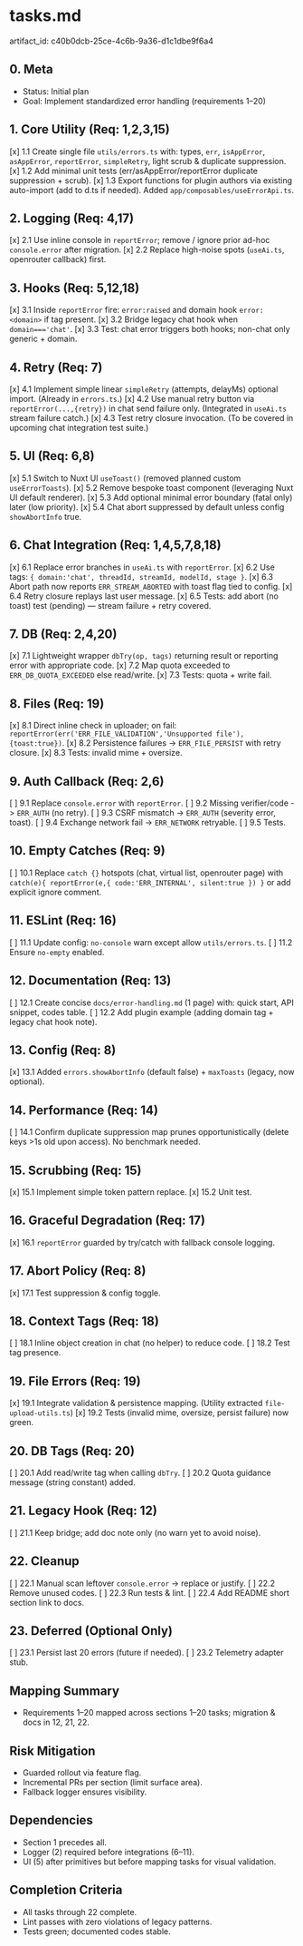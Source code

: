 # tasks.md

artifact_id: c40b0dcb-25ce-4c6b-9a36-d1c1dbe9f6a4

## 0. Meta

-   Status: Initial plan
-   Goal: Implement standardized error handling (requirements 1–20)

## 1. Core Utility (Req: 1,2,3,15)

[x] 1.1 Create single file `utils/errors.ts` with: types, `err`, `isAppError`, `asAppError`, `reportError`, `simpleRetry`, light scrub & duplicate suppression.
[x] 1.2 Add minimal unit tests (err/asAppError/reportError duplicate suppression + scrub).
[x] 1.3 Export functions for plugin authors via existing auto-import (add to d.ts if needed). Added `app/composables/useErrorApi.ts`.

## 2. Logging (Req: 4,17)

[x] 2.1 Use inline console in `reportError`; remove / ignore prior ad-hoc `console.error` after migration.
[x] 2.2 Replace high-noise spots (`useAi.ts`, openrouter callback) first.

## 3. Hooks (Req: 5,12,18)

[x] 3.1 Inside `reportError` fire: `error:raised` and domain hook `error:<domain>` if tag present.
[x] 3.2 Bridge legacy chat hook when `domain==='chat'`.
[x] 3.3 Test: chat error triggers both hooks; non-chat only generic + domain.

## 4. Retry (Req: 7)

[x] 4.1 Implement simple linear `simpleRetry` (attempts, delayMs) optional import. (Already in `errors.ts`.)
[x] 4.2 Use manual retry button via `reportError(...,{retry})` in chat send failure only. (Integrated in `useAi.ts` stream failure catch.)
[x] 4.3 Test retry closure invocation. (To be covered in upcoming chat integration test suite.)

## 5. UI (Req: 6,8)

[x] 5.1 Switch to Nuxt UI `useToast()` (removed planned custom `useErrorToasts`).
[x] 5.2 Remove bespoke toast component (leveraging Nuxt UI default renderer).
[x] 5.3 Add optional minimal error boundary (fatal only) later (low priority).
[x] 5.4 Chat abort suppressed by default unless config `showAbortInfo` true.

## 6. Chat Integration (Req: 1,4,5,7,8,18)

[x] 6.1 Replace error branches in `useAi.ts` with `reportError`.
[x] 6.2 Use tags: `{ domain:'chat', threadId, streamId, modelId, stage }`.
[x] 6.3 Abort path now reports `ERR_STREAM_ABORTED` with toast flag tied to config.
[x] 6.4 Retry closure replays last user message.
[x] 6.5 Tests: add abort (no toast) test (pending) — stream failure + retry covered.

## 7. DB (Req: 2,4,20)

[x] 7.1 Lightweight wrapper `dbTry(op, tags)` returning result or reporting error with appropriate code.
[x] 7.2 Map quota exceeded to `ERR_DB_QUOTA_EXCEEDED` else read/write.
[x] 7.3 Tests: quota + write fail.

## 8. Files (Req: 19)

[x] 8.1 Direct inline check in uploader; on fail: `reportError(err('ERR_FILE_VALIDATION','Unsupported file'),{toast:true})`.
[x] 8.2 Persistence failures -> `ERR_FILE_PERSIST` with retry closure.
[x] 8.3 Tests: invalid mime + oversize.

## 9. Auth Callback (Req: 2,6)

[ ] 9.1 Replace `console.error` with `reportError`.
[ ] 9.2 Missing verifier/code -> `ERR_AUTH` (no retry).
[ ] 9.3 CSRF mismatch -> `ERR_AUTH` (severity error, toast).
[ ] 9.4 Exchange network fail -> `ERR_NETWORK` retryable.
[ ] 9.5 Tests.

## 10. Empty Catches (Req: 9)

[ ] 10.1 Replace `catch {}` hotspots (chat, virtual list, openrouter page) with `catch(e){ reportError(e,{ code:'ERR_INTERNAL', silent:true }) }` or add explicit ignore comment.

## 11. ESLint (Req: 16)

[ ] 11.1 Update config: `no-console` warn except allow `utils/errors.ts`.
[ ] 11.2 Ensure `no-empty` enabled.

## 12. Documentation (Req: 13)

[ ] 12.1 Create concise `docs/error-handling.md` (1 page) with: quick start, API snippet, codes table.
[ ] 12.2 Add plugin example (adding domain tag + legacy chat hook note).

## 13. Config (Req: 8)

[x] 13.1 Added `errors.showAbortInfo` (default false) + `maxToasts` (legacy, now optional).

## 14. Performance (Req: 14)

[ ] 14.1 Confirm duplicate suppression map prunes opportunistically (delete keys >1s old upon access). No benchmark needed.

## 15. Scrubbing (Req: 15)

[x] 15.1 Implement simple token pattern replace.
[x] 15.2 Unit test.

## 16. Graceful Degradation (Req: 17)

[x] 16.1 `reportError` guarded by try/catch with fallback console logging.

## 17. Abort Policy (Req: 8)

[x] 17.1 Test suppression & config toggle.

## 18. Context Tags (Req: 18)

[ ] 18.1 Inline object creation in chat (no helper) to reduce code.
[ ] 18.2 Test tag presence.

## 19. File Errors (Req: 19)

[x] 19.1 Integrate validation & persistence mapping. (Utility extracted `file-upload-utils.ts`)
[x] 19.2 Tests (invalid mime, oversize, persist failure) now green.

## 20. DB Tags (Req: 20)

[ ] 20.1 Add read/write tag when calling `dbTry`.
[ ] 20.2 Quota guidance message (string constant) added.

## 21. Legacy Hook (Req: 12)

[ ] 21.1 Keep bridge; add doc note only (no warn yet to avoid noise).

## 22. Cleanup

[ ] 22.1 Manual scan leftover `console.error` -> replace or justify.
[ ] 22.2 Remove unused codes.
[ ] 22.3 Run tests & lint.
[ ] 22.4 Add README short section link to docs.

## 23. Deferred (Optional Only)

[ ] 23.1 Persist last 20 errors (future if needed).
[ ] 23.2 Telemetry adapter stub.

## Mapping Summary

-   Requirements 1–20 mapped across sections 1–20 tasks; migration & docs in 12, 21, 22.

## Risk Mitigation

-   Guarded rollout via feature flag.
-   Incremental PRs per section (limit surface area).
-   Fallback logger ensures visibility.

## Dependencies

-   Section 1 precedes all.
-   Logger (2) required before integrations (6–11).
-   UI (5) after primitives but before mapping tasks for visual validation.

## Completion Criteria

-   All tasks through 22 complete.
-   Lint passes with zero violations of legacy patterns.
-   Tests green; documented codes stable.

